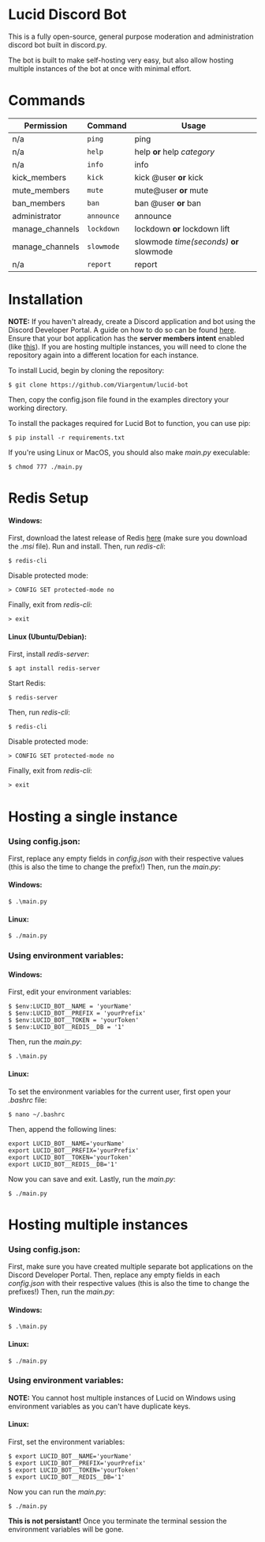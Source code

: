# Lucid Discord Bot

This is a fully open-source, general purpose moderation and administration discord bot built in discord.py.

The bot is built to make self-hosting very easy, but also allow hosting multiple instances of the bot at once with minimal effort.
    
# Commands

|Permission      |Command                        |Usage                       
|----------------|-------------------------------|-----------------------------
|n/a			 |`ping`            			 | ping            
|n/a             |`help`           				 | help **or** help *category*           
|n/a	         |`info`						 | info|
|kick_members    |`kick` 						 | kick @user **or** kick
|mute_members	 |`mute`              			 | mute@user **or** mute
|ban_members     |`ban`                          | ban @user **or** ban
|administrator   |`announce`					 | announce
|manage_channels |`lockdown`					 | lockdown **or** lockdown lift
|manage_channels |`slowmode`                     | slowmode *time(seconds)* **or** slowmode
|n/a             |`report`                       | report

# Installation
**NOTE:** If you haven't already, create a Discord application and bot using the Discord Developer Portal. A guide on how to do so can be found [here](https://discordpy.readthedocs.io/en/latest/discord.html). Ensure that your bot application has the **server members intent** enabled (like [this](https://i.gyazo.com/2ed5db988dbd486030ae453497cc61ad.png)). If you are hosting multiple instances, you will need to clone the repository again into a different location for each instance.

To install Lucid, begin by cloning the repository:

    $ git clone https://github.com/Viargentum/lucid-bot

Then, copy the config.json file found in the examples directory your working directory.

To install the packages required for Lucid Bot to function, you can use pip:

    $ pip install -r requirements.txt
    
If you're using Linux or MacOS, you should also make *main.py* execulable:
	
    $ chmod 777 ./main.py

# Redis Setup
#### Windows:
First, download the latest release of Redis [here](https://github.com/microsoftarchive/redis/releases) (make sure you download the *.msi* file). Run and install.
Then, run *redis-cli*:

    $ redis-cli
Disable protected mode:

    > CONFIG SET protected-mode no
Finally, exit from *redis-cli*:

    > exit

#### Linux (Ubuntu/Debian):
First, install *redis-server*:

    $ apt install redis-server
Start Redis:

    $ redis-server
Then, run *redis-cli*:

    $ redis-cli
Disable protected mode:

    > CONFIG SET protected-mode no
Finally, exit from *redis-cli*:

    > exit

# Hosting a single instance
### Using config.json:
First, replace any empty fields in *config.json* with their respective values (this is also the time to change the prefix!)
Then, run the *main.py*:
#### Windows:

    $ .\main.py
#### Linux:
    
    $ ./main.py

### Using environment variables:
#### Windows:
First, edit your environment variables:

    $ $env:LUCID_BOT__NAME = 'yourName'
    $ $env:LUCID_BOT__PREFIX = 'yourPrefix'
    $ $env:LUCID_BOT__TOKEN = 'yourToken'
    $ $env:LUCID_BOT__REDIS__DB = '1'
Then, run the *main.py*:
    
    $ .\main.py
   
#### Linux:
To set the environment variables for the current user, first open your *.bashrc* file:

    $ nano ~/.bashrc
    
Then, append the following lines:
    
    export LUCID_BOT__NAME='yourName'
    export LUCID_BOT__PREFIX='yourPrefix'
    export LUCID_BOT__TOKEN='yourToken'
    export LUCID_BOT__REDIS__DB='1'
    
Now you can save and exit. Lastly, run the *main.py*:

    $ ./main.py
    
# Hosting multiple instances
### Using config.json:
First, make sure you have created multiple separate bot applications on the Discord Developer Portal. Then, replace any empty fields in each *config.json* with their respective values (this is also the time to change the prefixes!)
Then, run the *main.py*:
#### Windows:
    
    $ .\main.py
#### Linux:
    
    $ ./main.py

### Using environment variables:
**NOTE:** You cannot host multiple instances of Lucid on Windows using environment variables as you can't have duplicate keys.
#### Linux:
First, set the environment variables:
    
    $ export LUCID_BOT__NAME='yourName'
    $ export LUCID_BOT__PREFIX='yourPrefix'
    $ export LUCID_BOT__TOKEN='yourToken'
    $ export LUCID_BOT__REDIS__DB='1'
    
Now you can run the *main.py*:

    $ ./main.py

**This is not persistant!** Once you terminate the terminal session the environment variables will be gone.
